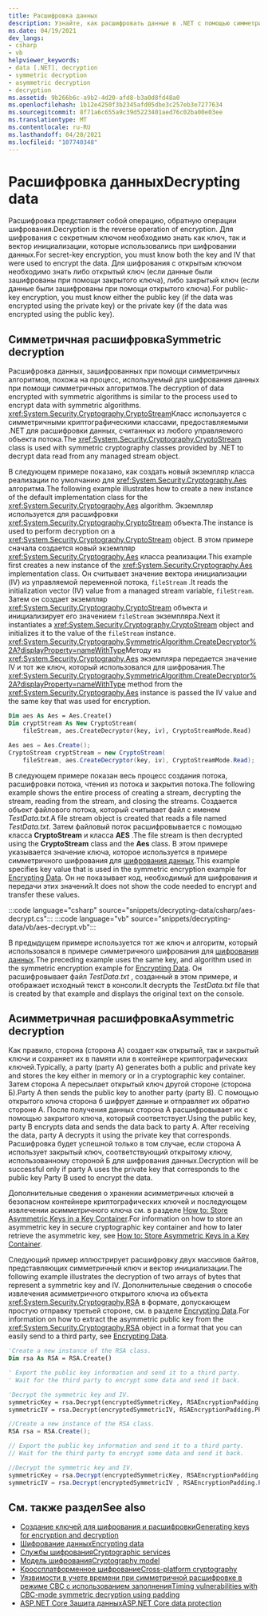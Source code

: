 ```yaml
---
title: Расшифровка данных
description: Узнайте, как расшифровать данные в .NET с помощью симметричного алгоритма или асимметричного алгоритма.
ms.date: 04/19/2021
dev_langs:
- csharp
- vb
helpviewer_keywords:
- data [.NET], decryption
- symmetric decryption
- asymmetric decryption
- decryption
ms.assetid: 9b266b6c-a9b2-4d20-afd8-b3a0d8fd48a0
ms.openlocfilehash: 1b12e4250f3b2345afd05dbe3c257eb3e7277634
ms.sourcegitcommit: 8f71a6c655a9c39d5223401aed76c02ba00e03ee
ms.translationtype: MT
ms.contentlocale: ru-RU
ms.lasthandoff: 04/20/2021
ms.locfileid: "107740348"
---
```

# <a name="decrypting-data"></a><span data-ttu-id="fe0a1-103">Расшифровка данных</span><span class="sxs-lookup"><span data-stu-id="fe0a1-103">Decrypting data</span></span>

<span data-ttu-id="fe0a1-104">Расшифровка представляет собой операцию, обратную операции шифрования.</span><span class="sxs-lookup"><span data-stu-id="fe0a1-104">Decryption is the reverse operation of encryption.</span></span> <span data-ttu-id="fe0a1-105">Для шифрования с секретным ключом необходимо знать как ключ, так и вектор инициализации, которые использовались при шифровании данных.</span><span class="sxs-lookup"><span data-stu-id="fe0a1-105">For secret-key encryption, you must know both the key and IV that were used to encrypt the data.</span></span> <span data-ttu-id="fe0a1-106">Для шифрования с открытым ключом необходимо знать либо открытый ключ (если данные были зашифрованы при помощи закрытого ключа), либо закрытый ключ (если данные были зашифрованы при помощи открытого ключа).</span><span class="sxs-lookup"><span data-stu-id="fe0a1-106">For public-key encryption, you must know either the public key (if the data was encrypted using the private key) or the private key (if the data was encrypted using the public key).</span></span>

## <a name="symmetric-decryption"></a><span data-ttu-id="fe0a1-107">Симметричная расшифровка</span><span class="sxs-lookup"><span data-stu-id="fe0a1-107">Symmetric decryption</span></span>

<span data-ttu-id="fe0a1-108">Расшифровка данных, зашифрованных при помощи симметричных алгоритмов, похожа на процесс, используемый для шифрования данных при помощи симметричных алгоритмов.</span><span class="sxs-lookup"><span data-stu-id="fe0a1-108">The decryption of data encrypted with symmetric algorithms is similar to the process used to encrypt data with symmetric algorithms.</span></span> <span data-ttu-id="fe0a1-109"><xref:System.Security.Cryptography.CryptoStream>Класс используется с симметричными криптографическими классами, предоставляемыми .NET для расшифровки данных, считанных из любого управляемого объекта потока.</span><span class="sxs-lookup"><span data-stu-id="fe0a1-109">The <xref:System.Security.Cryptography.CryptoStream> class is used with symmetric cryptography classes provided by .NET to decrypt data read from any managed stream object.</span></span>

<span data-ttu-id="fe0a1-110">В следующем примере показано, как создать новый экземпляр класса реализации по умолчанию для <xref:System.Security.Cryptography.Aes> алгоритма.</span><span class="sxs-lookup"><span data-stu-id="fe0a1-110">The following example illustrates how to create a new instance of the default implementation class for the <xref:System.Security.Cryptography.Aes> algorithm.</span></span> <span data-ttu-id="fe0a1-111">Экземпляр используется для расшифровки <xref:System.Security.Cryptography.CryptoStream> объекта.</span><span class="sxs-lookup"><span data-stu-id="fe0a1-111">The instance is used to perform decryption on a <xref:System.Security.Cryptography.CryptoStream> object.</span></span> <span data-ttu-id="fe0a1-112">В этом примере сначала создается новый экземпляр <xref:System.Security.Cryptography.Aes> класса реализации.</span><span class="sxs-lookup"><span data-stu-id="fe0a1-112">This example first creates a new instance of the <xref:System.Security.Cryptography.Aes> implementation class.</span></span> <span data-ttu-id="fe0a1-113">Он считывает значение вектора инициализации (IV) из управляемой переменной потока, `fileStream` .</span><span class="sxs-lookup"><span data-stu-id="fe0a1-113">It reads the initialization vector (IV) value from a managed stream variable, `fileStream`.</span></span> <span data-ttu-id="fe0a1-114">Затем он создает экземпляр <xref:System.Security.Cryptography.CryptoStream> объекта и инициализирует его значением `fileStream` экземпляра.</span><span class="sxs-lookup"><span data-stu-id="fe0a1-114">Next it instantiates a <xref:System.Security.Cryptography.CryptoStream> object and initializes it to the value of the `fileStream` instance.</span></span> <span data-ttu-id="fe0a1-115"><xref:System.Security.Cryptography.SymmetricAlgorithm.CreateDecryptor%2A?displayProperty=nameWithType>Методу из <xref:System.Security.Cryptography.Aes> экземпляра передается значение IV и тот же ключ, который использовался для шифрования.</span><span class="sxs-lookup"><span data-stu-id="fe0a1-115">The <xref:System.Security.Cryptography.SymmetricAlgorithm.CreateDecryptor%2A?displayProperty=nameWithType> method from the <xref:System.Security.Cryptography.Aes> instance is passed the IV value and the same key that was used for encryption.</span></span>

```vb
Dim aes As Aes = Aes.Create()
Dim cryptStream As New CryptoStream(
    fileStream, aes.CreateDecryptor(key, iv), CryptoStreamMode.Read)
```

```csharp
Aes aes = Aes.Create();
CryptoStream cryptStream = new CryptoStream(
    fileStream, aes.CreateDecryptor(key, iv), CryptoStreamMode.Read);
```

<span data-ttu-id="fe0a1-116">В следующем примере показан весь процесс создания потока, расшифровки потока, чтения из потока и закрытия потока.</span><span class="sxs-lookup"><span data-stu-id="fe0a1-116">The following example shows the entire process of creating a stream, decrypting the stream, reading from the stream, and closing the streams.</span></span> <span data-ttu-id="fe0a1-117">Создается объект файлового потока, который считывает файл с именем *TestData.txt*.</span><span class="sxs-lookup"><span data-stu-id="fe0a1-117">A file stream object is created that reads a file named *TestData.txt*.</span></span> <span data-ttu-id="fe0a1-118">Затем файловый поток расшифровывается с помощью класса **CryptoStream** и класса **AES** .</span><span class="sxs-lookup"><span data-stu-id="fe0a1-118">The file stream is then decrypted using the **CryptoStream** class and the **Aes** class.</span></span> <span data-ttu-id="fe0a1-119">В этом примере указывается значение ключа, которое используется в примере симметричного шифрования для [шифрования данных](encrypting-data.md).</span><span class="sxs-lookup"><span data-stu-id="fe0a1-119">This example specifies key value that is used in the symmetric encryption example for [Encrypting Data](encrypting-data.md).</span></span> <span data-ttu-id="fe0a1-120">Он не показывает код, необходимый для шифрования и передачи этих значений.</span><span class="sxs-lookup"><span data-stu-id="fe0a1-120">It does not show the code needed to encrypt and transfer these values.</span></span>

:::code language="csharp" source="snippets/decrypting-data/csharp/aes-decrypt.cs":::
:::code language="vb" source="snippets/decrypting-data/vb/aes-decrypt.vb":::

<span data-ttu-id="fe0a1-121">В предыдущем примере используется тот же ключ и алгоритм, который использовался в примере симметричного шифрования для [шифрования данных](encrypting-data.md).</span><span class="sxs-lookup"><span data-stu-id="fe0a1-121">The preceding example uses the same key, and algorithm used in the symmetric encryption example for [Encrypting Data](encrypting-data.md).</span></span> <span data-ttu-id="fe0a1-122">Он расшифровывает файл *TestData.txt* , созданный в этом примере, и отображает исходный текст в консоли.</span><span class="sxs-lookup"><span data-stu-id="fe0a1-122">It decrypts the *TestData.txt* file that is created by that example and displays the original text on the console.</span></span>

## <a name="asymmetric-decryption"></a><span data-ttu-id="fe0a1-123">Асимметричная расшифровка</span><span class="sxs-lookup"><span data-stu-id="fe0a1-123">Asymmetric decryption</span></span>

<span data-ttu-id="fe0a1-124">Как правило, сторона (сторона А) создает как открытый, так и закрытый ключи и сохраняет их в памяти или в контейнере криптографических ключей.</span><span class="sxs-lookup"><span data-stu-id="fe0a1-124">Typically, a party (party A) generates both a public and private key and stores the key either in memory or in a cryptographic key container.</span></span> <span data-ttu-id="fe0a1-125">Затем сторона А пересылает открытый ключ другой стороне (сторона Б).</span><span class="sxs-lookup"><span data-stu-id="fe0a1-125">Party A then sends the public key to another party (party B).</span></span> <span data-ttu-id="fe0a1-126">С помощью открытого ключа сторона б шифрует данные и отправляет их обратно стороне A. После получения данных сторона A расшифровывает их с помощью закрытого ключа, который соответствует.</span><span class="sxs-lookup"><span data-stu-id="fe0a1-126">Using the public key, party B encrypts data and sends the data back to party A. After receiving the data, party A decrypts it using the private key that corresponds.</span></span> <span data-ttu-id="fe0a1-127">Расшифровка будет успешной только в том случае, если сторона А использует закрытый ключ, соответствующий открытому ключу, использованному стороной Б для шифрования данных.</span><span class="sxs-lookup"><span data-stu-id="fe0a1-127">Decryption will be successful only if party A uses the private key that corresponds to the public key Party B used to encrypt the data.</span></span>

<span data-ttu-id="fe0a1-128">Дополнительные сведения о хранении асимметричных ключей в безопасном контейнере криптографических ключей и последующем извлечении асимметричного ключа см. в разделе [How to: Store Asymmetric Keys in a Key Container](how-to-store-asymmetric-keys-in-a-key-container.md).</span><span class="sxs-lookup"><span data-stu-id="fe0a1-128">For information on how to store an asymmetric key in secure cryptographic key container and how to later retrieve the asymmetric key, see [How to: Store Asymmetric Keys in a Key Container](how-to-store-asymmetric-keys-in-a-key-container.md).</span></span>

<span data-ttu-id="fe0a1-129">Следующий пример иллюстрирует расшифровку двух массивов байтов, представляющих симметричный ключ и вектор инициализации.</span><span class="sxs-lookup"><span data-stu-id="fe0a1-129">The following example illustrates the decryption of two arrays of bytes that represent a symmetric key and IV.</span></span> <span data-ttu-id="fe0a1-130">Дополнительные сведения о способе извлечения асимметричного открытого ключа из объекта <xref:System.Security.Cryptography.RSA> в формате, допускающем простую отправку третьей стороне, см. в разделе [Encrypting Data](encrypting-data.md).</span><span class="sxs-lookup"><span data-stu-id="fe0a1-130">For information on how to extract the asymmetric public key from the <xref:System.Security.Cryptography.RSA> object in a format that you can easily send to a third party, see [Encrypting Data](encrypting-data.md).</span></span>

```vb
'Create a new instance of the RSA class.
Dim rsa As RSA = RSA.Create()

' Export the public key information and send it to a third party.
' Wait for the third party to encrypt some data and send it back.

'Decrypt the symmetric key and IV.
symmetricKey = rsa.Decrypt(encryptedSymmetricKey, RSAEncryptionPadding.Pkcs1)
symmetricIV = rsa.Decrypt(encryptedSymmetricIV, RSAEncryptionPadding.Pkcs1)
```

```csharp
//Create a new instance of the RSA class.
RSA rsa = RSA.Create();

// Export the public key information and send it to a third party.
// Wait for the third party to encrypt some data and send it back.

//Decrypt the symmetric key and IV.
symmetricKey = rsa.Decrypt(encryptedSymmetricKey, RSAEncryptionPadding.Pkcs1);
symmetricIV = rsa.Decrypt(encryptedSymmetricIV , RSAEncryptionPadding.Pkcs1);
```

## <a name="see-also"></a><span data-ttu-id="fe0a1-131">См. также раздел</span><span class="sxs-lookup"><span data-stu-id="fe0a1-131">See also</span></span>

- [<span data-ttu-id="fe0a1-132">Создание ключей для шифрования и расшифровки</span><span class="sxs-lookup"><span data-stu-id="fe0a1-132">Generating keys for encryption and decryption</span></span>](generating-keys-for-encryption-and-decryption.md)
- [<span data-ttu-id="fe0a1-133">Шифрование данных</span><span class="sxs-lookup"><span data-stu-id="fe0a1-133">Encrypting data</span></span>](encrypting-data.md)
- [<span data-ttu-id="fe0a1-134">Службы шифрования</span><span class="sxs-lookup"><span data-stu-id="fe0a1-134">Cryptographic services</span></span>](cryptographic-services.md)
- [<span data-ttu-id="fe0a1-135">Модель шифрования</span><span class="sxs-lookup"><span data-stu-id="fe0a1-135">Cryptography model</span></span>](cryptography-model.md)
- [<span data-ttu-id="fe0a1-136">Кроссплатформенное шифрование</span><span class="sxs-lookup"><span data-stu-id="fe0a1-136">Cross-platform cryptography</span></span>](cross-platform-cryptography.md)
- [<span data-ttu-id="fe0a1-137">Уязвимости в учете времени при симметричной расшифровке в режиме CBC с использованием заполнения</span><span class="sxs-lookup"><span data-stu-id="fe0a1-137">Timing vulnerabilities with CBC-mode symmetric decryption using padding</span></span>](vulnerabilities-cbc-mode.md)
- [<span data-ttu-id="fe0a1-138">ASP.NET Core Защита данных</span><span class="sxs-lookup"><span data-stu-id="fe0a1-138">ASP.NET Core data protection</span></span>](/aspnet/core/security/data-protection/introduction)
